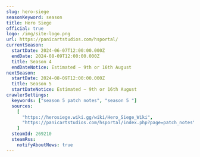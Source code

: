 ```yaml
---
slug: hero-siege
seasonKeyword: season
title: Hero Siege
official: true
logo: /img/site-logo.png
url: https://panicartstudios.com/hsportal/
currentSeason:
  startDate: 2024-06-07T12:00:00.000Z
  endDate: 2024-08-09T12:00:00.000Z
  title: Season 4
  endDateNotice: Estimated ~ 9th or 16th August
nextSeason:
  startDate: 2024-08-09T12:00:00.000Z
  title: Season 5
  startDateNotice: Estimated ~ 9th or 16th August
crawlerSettings:
  keywords: ["season 5 patch notes", "season 5 "]
  sources:
    [
      "https://herosiege.wiki.gg/wiki/Hero_Siege_Wiki",
      "https://panicartstudios.com/hsportal/index.php?page=patch_notes",
    ]
  steamId: 269210
  steamRss:
    notifyAboutNews: true
---
```

